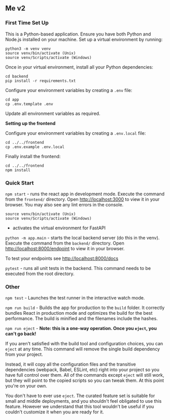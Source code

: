 ## Me v2

### First Time Set Up
This is a Python-based application. Ensure you have both Python and Node.js installed on your machine. Set up a virtual environment by running:
```
python3 -m venv venv
source venv/bin/activate (Unix)
source venv/Scripts/activate (Windows)
```

Once in your virtual environment, install all your Python dependencies:
```
cd backend
pip install -r requirements.txt
```

Configure your environment variables by creating a `.env` file:
```
cd app
cp .env.template .env
```

Update all environment variables as required.

**Setting up the frontend**

Configure your environment variables by creating a `.env.local` file:
```
cd ../../frontend
cp .env.example .env.local
```

Finally install the frontend:
```
cd ../../frontend
npm install
```

### Quick Start
`npm start` - runs the react app in development mode. Execute the command from the `frontend/` directory. Open [http://localhost:3000](http://localhost:3000) to view it in your browser.
You may also see any lint errors in the console.

```
source venv/bin/activate (Unix)
source venv/Scripts/activate (Windows)
```
 - activates the virtual environment for FastAPI

`python -m app.main` - starts the local backend server (do this in the venv). Execute the command from the `backend/` directory. Open [http://localhost:8000/endpoint](http://localhost:8000/endpoint) to view it in your browser.

To test your endpoints see [http://localhost:8000/docs](http://localhost:8000/docs)

`pytest` - runs all unit tests in the backend. This command needs to be executed from the root directory.

### Other
`npm test` - Launches the test runner in the interactive watch mode.

`npm run build` - Builds the app for production to the `build` folder.
It correctly bundles React in production mode and optimizes the build for the best performance. The build is minified and the filenames include the hashes.


`npm run eject` - **Note: this is a one-way operation. Once you `eject`, you can't go back!**

If you aren't satisfied with the build tool and configuration choices, you can `eject` at any time. This command will remove the single build dependency from your project.

Instead, it will copy all the configuration files and the transitive dependencies (webpack, Babel, ESLint, etc) right into your project so you have full control over them. All of the commands except `eject` will still work, but they will point to the copied scripts so you can tweak them. At this point you're on your own.

You don't have to ever use `eject`. The curated feature set is suitable for small and middle deployments, and you shouldn't feel obligated to use this feature. However we understand that this tool wouldn't be useful if you couldn't customize it when you are ready for it.